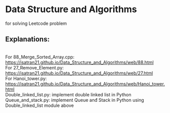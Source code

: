 # Data Structure and Algorithms
for solving Leetcode problem

## Explanations:
<br> For 88_Merge_Sorted_Array.cpp: https://isatran21.github.io/Data_Structure_and_Algorithms/web/88.html
<br> For 27_Remove_Element.py: https://isatran21.github.io/Data_Structure_and_Algorithms/web/27.html
<br> For Hanoi_tower.py: https://isatran21.github.io/Data_Structure_and_Algorithms/web/Hanoi_tower.html
<br> Double_linked_list.py: implement double linked list in Python
<br> Queue_and_stack.py: implement Queue anđ Stack in Python using Double_linked_list module above

